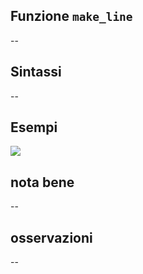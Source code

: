 ## Funzione `make_line`

--

## Sintassi

--

## Esempi

<img src="/img/geometria/xxx/make_line1.png">

## nota bene

--

## osservazioni

--